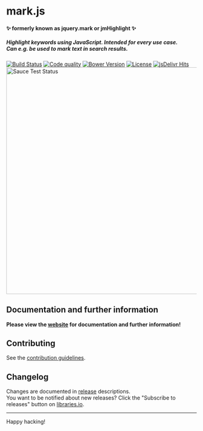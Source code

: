 # mark.js

#### :sparkles: formerly known as jquery.mark or jmHighlight :sparkles:

##### Highlight keywords using JavaScript. Intended for every use case. <br> Can e.g. be used to mark text in search results.

[![Build Status][build-status-image]][build-status]
[![Code quality][code-quality-image]][code-quality]
[![Bower Version][bower-version-image]][bower-version]
[![License][license-image]][license]
[![jsDelivr Hits][jsdelivr-image]][jsdelivr]  
<a href="https://saucelabs.com/u/markjs">
  <img src="https://saucelabs.com/browser-matrix/markjs.svg" alt="Sauce Test Status" width="600" />
</a>

## Documentation and further information

**Please view the [website][website] for documentation and further information!**

## Contributing

See the [contribution guidelines][contributing].

## Changelog
Changes are documented in [release][releases] descriptions.  
You want to be notified about new releases? Click the "Subscribe to releases"
button on [libraries.io][libraries].

---

Happy hacking!

[build-status]: https://travis-ci.org/julmot/mark.js
[code-quality]: https://www.codacy.com/app/julmot/mark.js
[bower-version]: https://github.com/julmot/mark.js
[license]: https://raw.githubusercontent.com/julmot/mark.js/master/LICENSE
[jsdelivr]: https://www.jsdelivr.com/package/npm/mark.js

[build-status-image]: https://img.shields.io/travis/julmot/mark.js/master.svg?label=test
[code-quality-image]:https://img.shields.io/codacy/27a3ed45370f41e89b02073b214c18a7.svg
[bower-version-image]: https://img.shields.io/bower/v/mark.js.svg
[license-image]: https://img.shields.io/badge/license-MIT-blue.svg
[jsdelivr-image]: https://data.jsdelivr.com/v1/package/npm/mark.js/badge?style=rounded

[website]: https://markjs.io/
[contributing]: https://github.com/julmot/mark.js/blob/master/CONTRIBUTING.md
[releases]: https://github.com/julmot/mark.js/releases
[libraries]: https://libraries.io/bower/mark.js/
